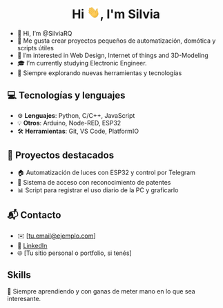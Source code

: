 <h1 align="center">Hi <img src="https://raw.githubusercontent.com/ABSphreak/ABSphreak/master/gifs/Hi.gif" width="30px">, I'm Silvia</h1>


- 👋 Hi, I’m @SilviaRQ
- 🔧 Me gusta crear proyectos pequeños de automatización, domótica y scripts útiles 
- 👀 I’m interested in Web Design, Internet of things and 3D-Modeling
- 🎓 I’m currently studying Electronic Engineer.
- 🚀 Siempre explorando nuevas herramientas y tecnologías

## 💻 Tecnologías y lenguajes

- ⚙️ **Lenguajes**: Python, C/C++, JavaScript  
- 💡 **Otros**: Arduino, Node-RED, ESP32 
- 🛠️ **Herramientas**: Git, VS Code, PlatformIO

## 📂 Proyectos destacados

- 🏠 Automatización de luces con ESP32 y control por Telegram  
- 🔐 Sistema de acceso con reconocimiento de patentes  
- 📊 Script para registrar el uso diario de la PC y graficarlo

## 📬 Contacto

- ✉️ [tu.email@ejemplo.com]  
- 💼 [LinkedIn](https://www.linkedin.com/in/tuusuario)  
- 🌐 [Tu sitio personal o portfolio, si tenés]
  
<!---
- 💞️ I’m looking to collaborate on ...
- 📫 How to reach me ...
---> 
 


<h2>Skills</h2>

🌱 Siempre aprendiendo y con ganas de meter mano en lo que sea interesante.

<!---
SilviaRQ/SilviaRQ is a ✨ special ✨ repository because its `README.md` (this file) appears on your GitHub profile.
You can click the Preview link to take a look at your changes.
--->

